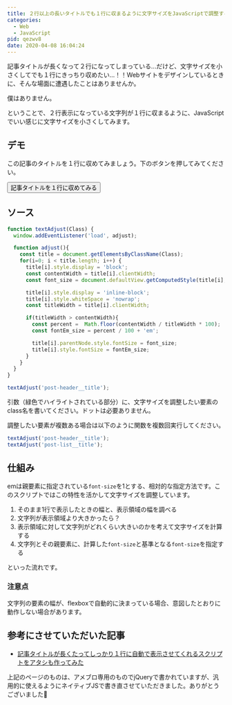 ```yaml
---
title: ２行以上の長いタイトルでも１行に収まるように文字サイズをJavaScriptで調整する
categories:
  - Web
  - JavaScript
pid: qezwv8
date: 2020-04-08 16:04:24
---
```


記事タイトルが長くなって２行になってしまっている...だけど、文字サイズを小さくしてでも１行にきっちり収めたい...！！Webサイトをデザインしているときに、そんな場面に遭遇したことはありませんか。

僕はありません。

ということで、２行表示になっている文字列が１行に収まるように、JavaScriptでいい感じに文字サイズを小さくしてみます。

## デモ

この記事のタイトルを１行に収めてみましょう。下のボタンを押してみてください。

<button class="btn" onclick="textAdjust('post-header__title')">記事タイトルを１行に収めてみる</button>



## ソース

```javascript
function textAdjust(Class) {
  window.addEventListener('load', adjust);

  function adjust(){
    const title = document.getElementsByClassName(Class);
    for(i=0; i < title.length; i++) {
      title[i].style.display = 'block';
      const contentWidth = title[i].clientWidth;
      const font_size = document.defaultView.getComputedStyle(title[i], null).fontSize;

      title[i].style.display = 'inline-block';
      title[i].style.whiteSpace = 'nowrap';
      const titleWidth = title[i].clientWidth;

      if(titleWidth > contentWidth){
        const percent =  Math.floor(contentWidth / titleWidth * 100);
        const fontEm_size = percent / 100 + 'em';

        title[i].parentNode.style.fontSize = font_size;
        title[i].style.fontSize = fontEm_size;
      }
    }
  }
}
```

```javascript
textAdjust('post-header__title');
```

引数（緑色でハイライトされている部分）に、文字サイズを調整したい要素のclass名を書いてください。ドットは必要ありません。

調整したい要素が複数ある場合は以下のように関数を複数回実行してください。

```javascript
textAdjust('post-header__title');
textAdjust('post-list__title');
```

## 仕組み

emは親要素に指定されている`font-size`を1とする、相対的な指定方法です。このスクリプトではこの特性を活かして文字サイズを調整しています。

1. そのまま1行で表示したときの幅と、表示領域の幅を調べる
2. 文字列が表示領域より大きかったら？
3. 表示領域に対して文字列がどれくらい大きいのかを考えて文字サイズを計算する
4. 文字列とその親要素に、計算した`font-size`と基準となる`font-size`を指定する

といった流れです。



### 注意点

文字列の要素の幅が、flexboxで自動的に決まっている場合、意図したとおりに動作しない場合があります。


## 参考にさせていただいた記事

- [記事タイトルが長くたってしっかり１行に自動で表示させてくれるスクリプトをアタシも作ってみた](https://ameblo.jp/gegebax/entry-11450077338.html)

上記のページのものは、アメブロ専用のものでjQueryで書かれていますが、汎用的に使えるようにネイティブJSで書き直させていただきました。ありがとうございました🥰


<script>
function textAdjust(Class) {
    const title = document.getElementsByClassName(Class);
    for(i=0; i < title.length; i++) {
      title[i].style.display = 'block';
      const contentWidth = title[i].clientWidth;
      const font_size = document.defaultView.getComputedStyle(title[i], null).fontSize;

      title[i].style.display = 'inline-block';
      title[i].style.whiteSpace = 'nowrap';
      const titleWidth = title[i].clientWidth;

      if(titleWidth > contentWidth){
        const percent =  Math.floor(contentWidth / titleWidth * 100);
        const fontEm_size = percent / 100 + 'em';

        title[i].parentNode.style.fontSize = font_size;
        title[i].style.fontSize = fontEm_size;
      }
    }
}
</script>
